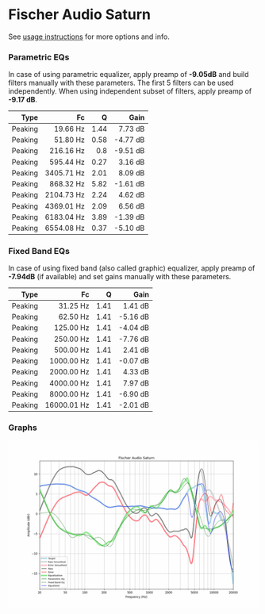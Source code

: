 # Fischer Audio Saturn
See [usage instructions](https://github.com/jaakkopasanen/AutoEq#usage) for more options and info.

### Parametric EQs
In case of using parametric equalizer, apply preamp of **-9.05dB** and build filters manually
with these parameters. The first 5 filters can be used independently.
When using independent subset of filters, apply preamp of **-9.17 dB**.

| Type    | Fc         |    Q | Gain     |
|--------:|-----------:|-----:|---------:|
| Peaking | 19.66 Hz   | 1.44 | 7.73 dB  |
| Peaking | 51.80 Hz   | 0.58 | -4.77 dB |
| Peaking | 216.16 Hz  | 0.8  | -9.51 dB |
| Peaking | 595.44 Hz  | 0.27 | 3.16 dB  |
| Peaking | 3405.71 Hz | 2.01 | 8.09 dB  |
| Peaking | 868.32 Hz  | 5.82 | -1.61 dB |
| Peaking | 2104.73 Hz | 2.24 | 4.62 dB  |
| Peaking | 4369.01 Hz | 2.09 | 6.56 dB  |
| Peaking | 6183.04 Hz | 3.89 | -1.39 dB |
| Peaking | 6554.08 Hz | 0.37 | -5.10 dB |

### Fixed Band EQs
In case of using fixed band (also called graphic) equalizer, apply preamp of **-7.94dB**
(if available) and set gains manually with these parameters.

| Type    | Fc          |    Q | Gain     |
|--------:|------------:|-----:|---------:|
| Peaking | 31.25 Hz    | 1.41 | 1.41 dB  |
| Peaking | 62.50 Hz    | 1.41 | -5.16 dB |
| Peaking | 125.00 Hz   | 1.41 | -4.04 dB |
| Peaking | 250.00 Hz   | 1.41 | -7.76 dB |
| Peaking | 500.00 Hz   | 1.41 | 2.41 dB  |
| Peaking | 1000.00 Hz  | 1.41 | -0.07 dB |
| Peaking | 2000.00 Hz  | 1.41 | 4.33 dB  |
| Peaking | 4000.00 Hz  | 1.41 | 7.97 dB  |
| Peaking | 8000.00 Hz  | 1.41 | -6.90 dB |
| Peaking | 16000.01 Hz | 1.41 | -2.01 dB |

### Graphs
![](./Fischer%20Audio%20Saturn.png)